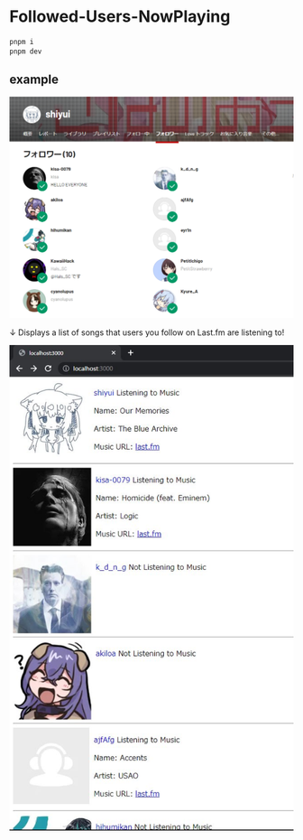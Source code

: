 Followed-Users-NowPlaying
===================


```bash
pnpm i
pnpm dev
```

## example

![img.png](img.png)

↓ Displays a list of songs that users you follow on Last.fm are listening to!

![img_1.png](img_1.png)